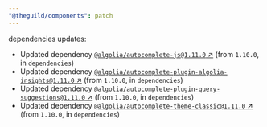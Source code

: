 ```yaml
---
"@theguild/components": patch
---
```

dependencies updates:
  - Updated dependency [`@algolia/autocomplete-js@1.11.0` ↗︎](https://www.npmjs.com/package/@algolia/autocomplete-js/v/1.11.0) (from `1.10.0`, in `dependencies`)
  - Updated dependency [`@algolia/autocomplete-plugin-algolia-insights@1.11.0` ↗︎](https://www.npmjs.com/package/@algolia/autocomplete-plugin-algolia-insights/v/1.11.0) (from `1.10.0`, in `dependencies`)
  - Updated dependency [`@algolia/autocomplete-plugin-query-suggestions@1.11.0` ↗︎](https://www.npmjs.com/package/@algolia/autocomplete-plugin-query-suggestions/v/1.11.0) (from `1.10.0`, in `dependencies`)
  - Updated dependency [`@algolia/autocomplete-theme-classic@1.11.0` ↗︎](https://www.npmjs.com/package/@algolia/autocomplete-theme-classic/v/1.11.0) (from `1.10.0`, in `dependencies`)
